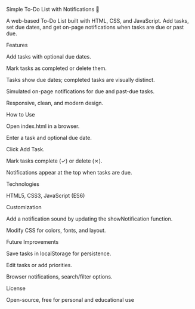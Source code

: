 Simple To-Do List with Notifications 📝

A web-based To-Do List built with HTML, CSS, and JavaScript. Add tasks, set due dates, and get on-page notifications when tasks are due or past due.

Features

Add tasks with optional due dates.

Mark tasks as completed or delete them.

Tasks show due dates; completed tasks are visually distinct.

Simulated on-page notifications for due and past-due tasks.

Responsive, clean, and modern design.

How to Use

Open index.html in a browser.

Enter a task and optional due date.

Click Add Task.

Mark tasks complete (✓) or delete (✗).

Notifications appear at the top when tasks are due.

Technologies

HTML5, CSS3, JavaScript (ES6)

Customization

Add a notification sound by updating the showNotification function.

Modify CSS for colors, fonts, and layout.

Future Improvements

Save tasks in localStorage for persistence.

Edit tasks or add priorities.

Browser notifications, search/filter options.

License

Open-source, free for personal and educational use
